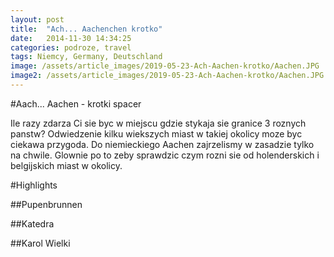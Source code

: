 ```yaml
---
layout: post
title:  "Ach... Aachenchen krotko"
date:   2014-11-30 14:34:25
categories: podroze, travel
tags: Niemcy, Germany, Deutschland
image: /assets/article_images/2019-05-23-Ach-Aachen-krotko/Aachen.JPG
image2: /assets/article_images/2019-05-23-Ach-Aachen-krotko/Aachen.JPG
---
```

#Aach... Aachen - krotki spacer

Ile razy zdarza Ci sie byc w miejscu gdzie stykaja sie granice 3 roznych panstw? Odwiedzenie kilku wiekszych miast w takiej okolicy moze byc ciekawa przygoda. Do niemieckiego Aachen zajrzelismy w zasadzie tylko na chwile. Glownie po to zeby sprawdzic czym rozni sie od holenderskich i belgijskich miast w okolicy. 

#Highlights 

##Pupenbrunnen

##Katedra

##Karol Wielki